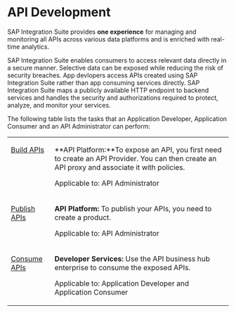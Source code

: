 <!-- loioadcbc07b031b4ac285b22867a1216306 -->

# API Development

 SAP Integration Suite provides **one experience** for managing and monitoring all APIs across various data platforms and is enriched with real-time analytics.

 SAP Integration Suite enables consumers to access relevant data directly in a secure manner. Selective data can be exposed while reducing the risk of security breaches. App devlopers access APIs created using SAP Integration Suite rather than app consuming services directly. SAP Integration Suite maps a publicly available HTTP endpoint to backend services and handles the security and authorizations required to protect, analyze, and monitor your services.

The following table lists the tasks that an Application Developer, Application Consumer and an API Administrator can perform:


<table>
<tr>
<td valign="top">

[Build APIs](build-apis-74c042b.md)



</td>
<td valign="top">

**API Platform:**To expose an API, you first need to create an API Provider. You can then create an API proxy and associate it with policies.

Applicable to: API Administrator



</td>
</tr>
<tr>
<td valign="top">

[Publish APIs](publish-apis-75a4a11.md)



</td>
<td valign="top">

**API Platform:** To publish your APIs, you need to create a product.

Applicable to: API Administrator



</td>
</tr>
<tr>
<td valign="top">

[Consume APIs](consume-apis-ea561e4.md)



</td>
<td valign="top">

**Developer Services:** Use the API business hub enterprise to consume the exposed APIs.

Applicable to: Application Developer and Application Consumer



</td>
</tr>
</table>

